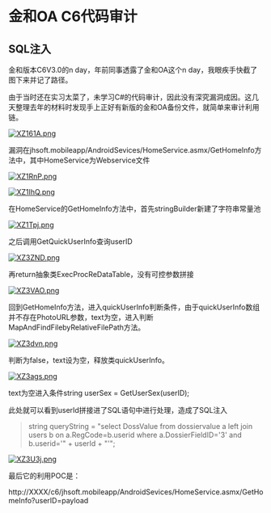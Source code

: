 
# 金和OA C6代码审计

## SQL注入

金和版本C6V3.0的n day，年前同事透露了金和OA这个n day，我眼疾手快截了图下来并记了路径。

由于当时还在实习太菜了，未学习C#的代码审计，因此没有深究漏洞成因。这几天整理去年的材料时发现手上正好有新版的金和OA备份文件，就简单来审计利用链。

[![XZ161A.png](https://s1.ax1x.com/2022/05/26/XZ161A.png)](https://imgtu.com/i/XZ161A)

漏洞在jhsoft.mobileapp/AndroidSevices/HomeService.asmx/GetHomeInfo方法中，其中HomeService为Webservice文件

[![XZ1RnP.png](https://s1.ax1x.com/2022/05/26/XZ1RnP.png)](https://imgtu.com/i/XZ1RnP)

[![XZ1IhQ.png](https://s1.ax1x.com/2022/05/26/XZ1IhQ.png)](https://imgtu.com/i/XZ1IhQ)

在HomeService的GetHomeInfo方法中，首先stringBuilder新建了字符串常量池

[![XZ1Tpj.png](https://s1.ax1x.com/2022/05/26/XZ1Tpj.png)](https://imgtu.com/i/XZ1Tpj)

之后调用GetQuickUserInfo查询userID

[![XZ3ZND.png](https://s1.ax1x.com/2022/05/26/XZ3ZND.png)](https://imgtu.com/i/XZ3ZND)

再return抽象类ExecProcReDataTable，没有可控参数拼接

[![XZ3VAO.png](https://s1.ax1x.com/2022/05/26/XZ3VAO.png)](https://imgtu.com/i/XZ3VAO)

回到GetHomeInfo方法，进入quickUserInfo判断条件，由于quickUserInfo数组并不存在PhotoURL参数，text为空，进入判断MapAndFindFilebyRelativeFilePath方法。

[![XZ3dvn.png](https://s1.ax1x.com/2022/05/26/XZ3dvn.png)](https://imgtu.com/i/XZ3dvn)

判断为false，text设为空，释放类quickUserInfo。

[![XZ3ags.png](https://s1.ax1x.com/2022/05/26/XZ3ags.png)](https://imgtu.com/i/XZ3ags)

text为空进入条件string userSex = GetUserSex(userID);

此处就可以看到userId拼接进了SQL语句中进行处理，造成了SQL注入

> string queryString = "select DossValue from dossiervalue a left join
> users b on a.RegCode=b.userid where a.DossierFieldID='3' and
> b.userid='" + userId + "'";

[![XZ3U3j.png](https://s1.ax1x.com/2022/05/26/XZ3U3j.png)](https://imgtu.com/i/XZ3U3j)

最后它的利用POC是：

http://XXXX/c6/jhsoft.mobileapp/AndroidSevices/HomeService.asmx/GetHomeInfo?userID=payload

